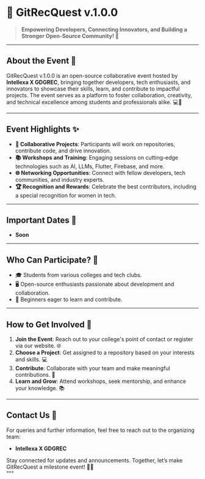# **🚀 GitRecQuest v.1.0.0**  
> **Empowering Developers, Connecting Innovators, and Building a Stronger Open-Source Community! 🌟**

---

## **About the Event** 🎉  
GitRecQuest v.1.0.0 is an open-source collaborative event hosted by **Intellexa X GDGREC**, bringing together developers, tech enthusiasts, and innovators to showcase their skills, learn, and contribute to impactful projects. The event serves as a platform to foster collaboration, creativity, and technical excellence among students and professionals alike. 💻🤝

---

## **Event Highlights** ✨  
- **👥 Collaborative Projects**: Participants will work on repositories, contribute code, and drive innovation.  
- **📚 Workshops and Training**: Engaging sessions on cutting-edge technologies such as AI, LLMs, Flutter, Firebase, and more.  
- **🌐 Networking Opportunities**: Connect with fellow developers, tech communities, and industry experts.  
- **🏆 Recognition and Rewards**: Celebrate the best contributors, including a special recognition for women in tech.  

---

## **Important Dates** 📅  
- **Soon**

---

## **Who Can Participate?** 🤔  
- 🎓 Students from various colleges and tech clubs.  
- 🖥 Open-source enthusiasts passionate about development and collaboration.  
- 🚀 Beginners eager to learn and contribute.  

---

## **How to Get Involved** 🌟  
1. **Join the Event**: Reach out to your college's point of contact or register via our website. 🌐  
2. **Choose a Project**: Get assigned to a repository based on your interests and skills. 💻  
3. **Contribute**: Collaborate with your team and make meaningful contributions. 🤝  
4. **Learn and Grow**: Attend workshops, seek mentorship, and enhance your knowledge. 📚  

---

## **Contact Us** 📩  
For queries and further information, feel free to reach out to the organizing team:  
- **Intellexa X GDGREC**  

Stay connected for updates and announcements. Together, let’s make GitRecQuest a milestone event! 🎯🚀  
"""


